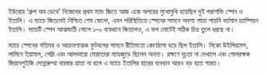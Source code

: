 ইউরোর ‘গ্রুপ অব ডেথে’ নিজেদের প্রথম ম্যাচ জিতে আজ একে অপরের মুখোমুখি হয়েছিল দুই পরাশক্তি স্পেন ও ইতালি। এ ম্যাচে জিতলেই নিশ্চিত শেষ ষোলো, এমন পরিস্থিতিতে স্পেনের সামনে অবশ্য পাত্তা পায়নি বর্তমান চ্যাম্পিয়ন ইতালি। ম্যাচটি স্পেন আত্মঘাতী গোলে ১–০ ব্যবধানে জিতলেও, এ ফল মোটেই সঠিক চিত্র তুলে ধরছে না।

ম্যাচে স্পেনের গতিময় ও আক্রমণাত্মক ফুটবলের সামনে রীতিমতো কোণঠাসা হয়ে ছিল ইতালি। নিকো উইলিয়ামস, লামিনে ইয়ামাল, পেদ্রি এবং আলভারো মোরাতারা ম্যাচজুড়ে ছিলেন অনন্য। রক্ষণে দৃঢ়তা না দেখালে এবং গোলরক্ষক জিয়ানলুইজি দোন্নারুম্মা বারবার ত্রাতা না হলে এ ম্যাচে ইতালির হারের ব্যবধান আরও বড় হতে পারত।
